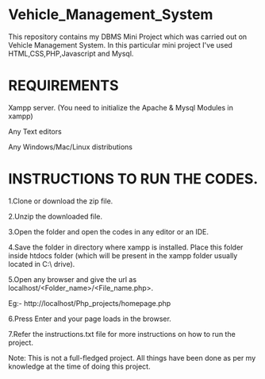 # Vehicle_Management_System
This repository contains my DBMS Mini Project which was carried out on Vehicle Management System. In this particular mini project I've used HTML,CSS,PHP,Javascript and Mysql. 

# REQUIREMENTS
Xampp server. (You need to initialize the Apache & Mysql Modules in xampp)

Any Text editors 

Any Windows/Mac/Linux distributions

# INSTRUCTIONS TO RUN THE CODES.
1.Clone or download the zip file.

2.Unzip the downloaded file.

3.Open the folder and open the codes in any editor or an IDE.

4.Save the folder in directory where xampp is installed. Place this folder inside htdocs folder (which will be present in the xampp folder usually located in C:\ drive).

5.Open any browser and give the url as localhost/<Folder_name>/<File_name.php>.

Eg:- http://localhost/Php_projects/homepage.php

6.Press Enter and your page loads in the browser.

7.Refer the instructions.txt file for more instructions on how to run the project.


Note: This is not a full-fledged project. All things have been done as per my knowledge at the time of doing this project.
